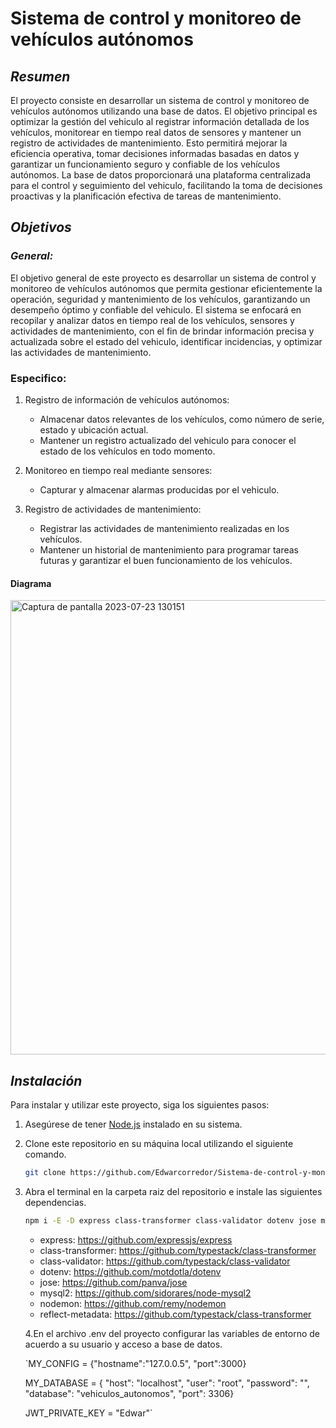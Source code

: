 # Sistema de control y monitoreo de vehículos autónomos

## *Resumen*

El proyecto consiste en desarrollar un sistema de control y monitoreo de vehículos autónomos utilizando una base de datos. El objetivo principal es optimizar la gestión del vehiculo al registrar información detallada de los vehículos, monitorear en tiempo real datos de sensores y mantener un registro de actividades de mantenimiento. Esto permitirá mejorar la eficiencia operativa, tomar decisiones informadas basadas en datos y garantizar un funcionamiento seguro y confiable de los vehículos autónomos. La base de datos proporcionará una plataforma centralizada para el control y seguimiento del vehiculo, facilitando la toma de decisiones proactivas y la planificación efectiva de tareas de mantenimiento.

## *Objetivos*

### *General:*

El objetivo general de este proyecto es desarrollar un sistema de control y monitoreo de vehículos autónomos que permita gestionar eficientemente la operación, seguridad y mantenimiento de los vehículos, garantizando un desempeño óptimo y confiable del vehiculo. El sistema se enfocará en recopilar y analizar datos en tiempo real de los vehículos, sensores y actividades de mantenimiento, con el fin de brindar información precisa y actualizada sobre el estado del vehiculo, identificar incidencias, y optimizar las actividades de mantenimiento. 

### Especifico:

1. Registro de información de vehículos autónomos:
   - Almacenar datos relevantes de los vehículos, como número de serie, estado y ubicación actual.
   - Mantener un registro actualizado del vehiculo para conocer el estado de los vehículos en todo momento.

2. Monitoreo en tiempo real mediante sensores:
   - Capturar y almacenar alarmas producidas por el vehiculo.

3. Registro de actividades de mantenimiento:
   - Registrar las actividades de mantenimiento realizadas en los vehículos.
   - Mantener un historial de mantenimiento para programar tareas futuras y garantizar el buen funcionamiento de los vehículos.



#### Diagrama

<img width="727" alt="Captura de pantalla 2023-07-23 130151" src="https://github.com/Edwarcorredor/Sistema-de-control-y-monitoreo-de-vehiculos-autonomos/assets/104398132/a746e2c2-e911-4f3f-afa2-ad741e266bcc">



## *Instalación*

Para instalar y utilizar este proyecto, siga los siguientes pasos:

1. Asegúrese de tener [Node.js](https://nodejs.org/) instalado en su sistema.

2. Clone este repositorio en su máquina local utilizando el siguiente comando.

   ```bash
   git clone https://github.com/Edwarcorredor/Sistema-de-control-y-monitoreo-de-vehiculos-autonomos.git
   ```

3. Abra el terminal en la carpeta raiz del repositorio e instale las siguientes dependencias.

   ```bash
   npm i -E -D express class-transformer class-validator dotenv jose mysql2 nodemon reflect-metadata
   ```

   - express: https://github.com/expressjs/express
   - class-transformer: https://github.com/typestack/class-transformer
   - class-validator: https://github.com/typestack/class-validator
   - dotenv: https://github.com/motdotla/dotenv
   - jose: https://github.com/panva/jose
   - mysql2: https://github.com/sidorares/node-mysql2
   - nodemon: https://github.com/remy/nodemon
   - reflect-metadata: https://github.com/typestack/class-transformer

   4.En el archivo .env del proyecto configurar las variables de entorno de acuerdo a su usuario y acceso a base de datos.

   `MY_CONFIG = {"hostname":"127.0.0.5", "port":3000}

   MY_DATABASE = { "host": "localhost", "user": "root", "password": "", "database": "vehiculos_autonomos", "port": 3306}

   JWT_PRIVATE_KEY = "Edwar"`
